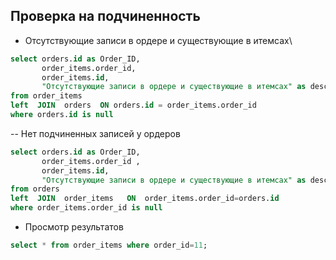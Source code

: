 ## Проверка на подчиненность

* Отсутствующие записи в ордере и существующие в итемсах\

```sql
select orders.id as Order_ID, 
       order_items.order_id, 
       order_items.id,
       "Отсутствующие записи в ордере и существующие в итемсах" as description
from order_items 
left  JOIN  orders  ON orders.id = order_items.order_id
where orders.id is null
```


-- Нет подчиненных записей у ордеров
```sql
select orders.id as Order_ID, 
       order_items.order_id , 
       order_items.id,
       "Отсутствующие записи в ордере и существующие в итемсах" as description
from orders 
left  JOIN  order_items   ON  order_items.order_id=orders.id
where order_items.order_id is null
```

* Просмотр результатов
```sql
select * from order_items where order_id=11;
```
